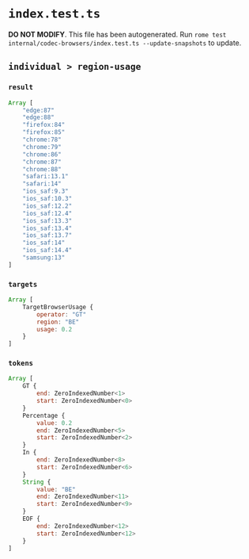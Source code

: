 # `index.test.ts`

**DO NOT MODIFY**. This file has been autogenerated. Run `rome test internal/codec-browsers/index.test.ts --update-snapshots` to update.

## `individual > region-usage`

### `result`

```javascript
Array [
	"edge:87"
	"edge:88"
	"firefox:84"
	"firefox:85"
	"chrome:78"
	"chrome:79"
	"chrome:86"
	"chrome:87"
	"chrome:88"
	"safari:13.1"
	"safari:14"
	"ios_saf:9.3"
	"ios_saf:10.3"
	"ios_saf:12.2"
	"ios_saf:12.4"
	"ios_saf:13.3"
	"ios_saf:13.4"
	"ios_saf:13.7"
	"ios_saf:14"
	"ios_saf:14.4"
	"samsung:13"
]
```

### `targets`

```javascript
Array [
	TargetBrowserUsage {
		operator: "GT"
		region: "BE"
		usage: 0.2
	}
]
```

### `tokens`

```javascript
Array [
	GT {
		end: ZeroIndexedNumber<1>
		start: ZeroIndexedNumber<0>
	}
	Percentage {
		value: 0.2
		end: ZeroIndexedNumber<5>
		start: ZeroIndexedNumber<2>
	}
	In {
		end: ZeroIndexedNumber<8>
		start: ZeroIndexedNumber<6>
	}
	String {
		value: "BE"
		end: ZeroIndexedNumber<11>
		start: ZeroIndexedNumber<9>
	}
	EOF {
		end: ZeroIndexedNumber<12>
		start: ZeroIndexedNumber<12>
	}
]
```

